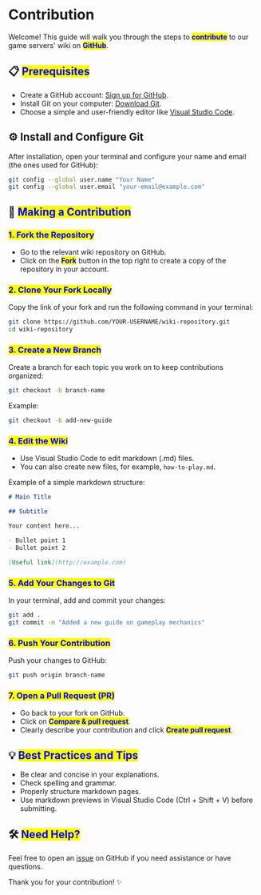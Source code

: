 # Contribution

Welcome! This guide will walk you through the steps to <mark style="color:blue;">**contribute**</mark> to our game servers' wiki on <mark style="color:blue;">**GitHub**</mark>.

## 📋 <mark style="color:blue;">Prerequisites</mark>

* Create a GitHub account: [Sign up for GitHub](https://github.com/join).
* Install Git on your computer: [Download Git](https://git-scm.com/downloads).
* Choose a simple and user-friendly editor like [Visual Studio Code](https://code.visualstudio.com/).

## ⚙️ Install and Configure Git

After installation, open your terminal and configure your name and email (the ones used for GitHub):

```bash
git config --global user.name "Your Name"
git config --global user.email "your-email@example.com"
```

## 🚀 <mark style="color:blue;">Making a Contribution</mark>

### <mark style="color:blue;">1. Fork the Repository</mark>

* Go to the relevant wiki repository on GitHub.
* Click on the <mark style="color:blue;">**Fork**</mark> button in the top right to create a copy of the repository in your account.

### <mark style="color:blue;">2. Clone Your Fork Locally</mark>

Copy the link of your fork and run the following command in your terminal:

```bash
git clone https://github.com/YOUR-USERNAME/wiki-repository.git
cd wiki-repository
```

### <mark style="color:blue;">3. Create a New Branch</mark>

Create a branch for each topic you work on to keep contributions organized:

```bash
git checkout -b branch-name
```

Example:

```bash
git checkout -b add-new-guide
```

### <mark style="color:blue;">4. Edit the Wiki</mark>

* Use Visual Studio Code to edit markdown (.md) files.
* You can also create new files, for example, `how-to-play.md`.

Example of a simple markdown structure:

```markdown
# Main Title

## Subtitle

Your content here...

- Bullet point 1
- Bullet point 2

[Useful link](http://example.com)
```

### <mark style="color:blue;">5. Add Your Changes to Git</mark>

In your terminal, add and commit your changes:

```bash
git add .
git commit -m "Added a new guide on gameplay mechanics"
```

### <mark style="color:blue;">6. Push Your Contribution</mark>

Push your changes to GitHub:

```bash
git push origin branch-name
```

### <mark style="color:blue;">7. Open a Pull Request (PR)</mark>

* Go back to your fork on GitHub.
* Click on <mark style="color:blue;">**Compare & pull request**</mark>.
* Clearly describe your contribution and click <mark style="color:blue;">**Create pull request**</mark>.

## 💡 <mark style="color:blue;">Best Practices and Tips</mark>

* Be clear and concise in your explanations.
* Check spelling and grammar.
* Properly structure markdown pages.
* Use markdown previews in Visual Studio Code (Ctrl + Shift + V) before submitting.

## 🛠️ <mark style="color:blue;">Need Help?</mark>

Feel free to open an [issue](https://github.com/YOUR-REPOSITORY/issues) on GitHub if you need assistance or have questions.

Thank you for your contribution! ✨

